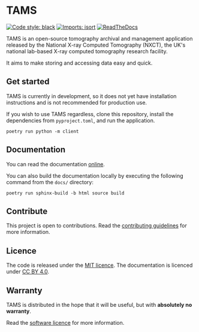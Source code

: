 # TAMS

[![Code style: black](https://img.shields.io/badge/code%20style-black-000000.svg)](https://github.com/psf/black)
[![Imports: isort](https://img.shields.io/badge/%20imports-isort-%231674b1?style=flat&labelColor=ef8336)](https://pycqa.github.io/isort/)
[![ReadTheDocs](https://img.shields.io/readthedocs/tams-nxct)](https://tams-nxct.readthedocs.io/en/latest/)

TAMS is an open-source tomography archival and management application released by the 
National X-ray Computed Tomography (NXCT), the UK's national lab-based X-ray computed 
tomography research facility.

It aims to make storing and accessing data easy and quick.

## Get started

TAMS is currently in development, so it does not yet have installation instructions and 
is not recommended for production use.

If you wish to use TAMS regardless, clone this repository, install the dependencies from
`pyproject.toml`, and run the application.

```commandline
poetry run python -m client
```

## Documentation

You can read the documentation [online](https://tams-nxct.readthedocs.io/). 

You can also build the documentation locally by executing the following command from the 
`docs/` directory:

```commandline
poetry run sphinx-build -b html source build
```

## Contribute

This project is open to contributions. Read the [contributing 
guidelines](https://tams-nxct.readthedocs.io/en/latest/contribute.html) for more 
information.

## Licence

The code is released under the [MIT licence](LICENCE). The documentation is licenced
under [CC BY 4.0](https://creativecommons.org/licenses/by/4.0/).

## Warranty

TAMS is distributed in the hope that it will be useful, but with **absolutely no 
warranty**.

Read the [software licence](LICENCE) for more information.
